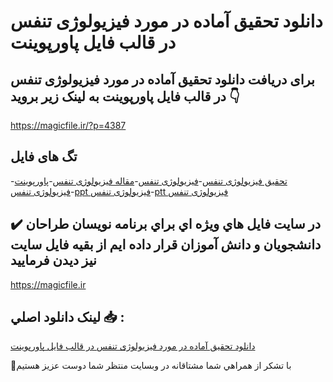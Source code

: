 # دانلود تحقیق آماده در مورد فیزیولوژی تنفس در قالب فایل پاورپوینت

## برای دریافت دانلود تحقیق آماده در مورد فیزیولوژی تنفس در قالب فایل پاورپوینت به لینک زیر بروید 👇

https://magicfile.ir/?p=4387

## تگ های فایل

-[تحقیق فیزیولوژی تنفس](https://magicfile.ir/product/%d8%aa%d8%ad%d9%82%db%8c%d9%82-%d8%a2%d9%85%d8%a7%d8%af%d9%87-%d9%81%db%8c%d8%b2%db%8c%d9%88%d9%84%d9%88%da%98%db%8c-%d8%aa%d9%86%d9%81%d8%b3-%d8%af%d8%b1-%d9%be%d8%a7%d9%88%d8%b1%d9%be%d9%88%db%8c%d9%86%d8%aa/)-[فیزیولوژی تنفس](https://magicfile.ir/product/%d8%aa%d8%ad%d9%82%db%8c%d9%82-%d8%a2%d9%85%d8%a7%d8%af%d9%87-%d9%81%db%8c%d8%b2%db%8c%d9%88%d9%84%d9%88%da%98%db%8c-%d8%aa%d9%86%d9%81%d8%b3-%d8%af%d8%b1-%d9%be%d8%a7%d9%88%d8%b1%d9%be%d9%88%db%8c%d9%86%d8%aa/)-[مقاله فیزیولوژی تنفس](https://magicfile.ir/product/%d8%aa%d8%ad%d9%82%db%8c%d9%82-%d8%a2%d9%85%d8%a7%d8%af%d9%87-%d9%81%db%8c%d8%b2%db%8c%d9%88%d9%84%d9%88%da%98%db%8c-%d8%aa%d9%86%d9%81%d8%b3-%d8%af%d8%b1-%d9%be%d8%a7%d9%88%d8%b1%d9%be%d9%88%db%8c%d9%86%d8%aa/)-[پاورپوینت فیزیولوژی تنفس](https://magicfile.ir/product/%d8%aa%d8%ad%d9%82%db%8c%d9%82-%d8%a2%d9%85%d8%a7%d8%af%d9%87-%d9%81%db%8c%d8%b2%db%8c%d9%88%d9%84%d9%88%da%98%db%8c-%d8%aa%d9%86%d9%81%d8%b3-%d8%af%d8%b1-%d9%be%d8%a7%d9%88%d8%b1%d9%be%d9%88%db%8c%d9%86%d8%aa/)-[ppt فیزیولوژی تنفس](https://magicfile.ir/product/%d8%aa%d8%ad%d9%82%db%8c%d9%82-%d8%a2%d9%85%d8%a7%d8%af%d9%87-%d9%81%db%8c%d8%b2%db%8c%d9%88%d9%84%d9%88%da%98%db%8c-%d8%aa%d9%86%d9%81%d8%b3-%d8%af%d8%b1-%d9%be%d8%a7%d9%88%d8%b1%d9%be%d9%88%db%8c%d9%86%d8%aa/)-[ptt فیزیولوژی تنفس](https://magicfile.ir/product/%d8%aa%d8%ad%d9%82%db%8c%d9%82-%d8%a2%d9%85%d8%a7%d8%af%d9%87-%d9%81%db%8c%d8%b2%db%8c%d9%88%d9%84%d9%88%da%98%db%8c-%d8%aa%d9%86%d9%81%d8%b3-%d8%af%d8%b1-%d9%be%d8%a7%d9%88%d8%b1%d9%be%d9%88%db%8c%d9%86%d8%aa/)

## ✔️ در سايت فايل هاي ويژه اي براي برنامه نويسان طراحان دانشجويان و دانش آموزان قرار داده ايم از بقيه فايل سايت نيز ديدن فرماييد

https://magicfile.ir


## لينک دانلود اصلي 📥 :

[دانلود تحقیق آماده در مورد فیزیولوژی تنفس در قالب فایل پاورپوینت](https://magicfile.ir/product/%d8%aa%d8%ad%d9%82%db%8c%d9%82-%d8%a2%d9%85%d8%a7%d8%af%d9%87-%d9%81%db%8c%d8%b2%db%8c%d9%88%d9%84%d9%88%da%98%db%8c-%d8%aa%d9%86%d9%81%d8%b3-%d8%af%d8%b1-%d9%be%d8%a7%d9%88%d8%b1%d9%be%d9%88%db%8c%d9%86%d8%aa/) 


🙏با تشکر از همراهي شما مشتاقانه در وبسایت منتظر شما دوست عزیز هستیم

